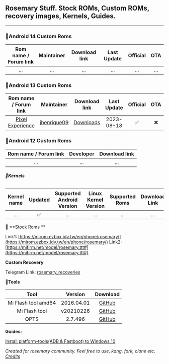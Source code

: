 ## Rosemary Stuff. Stock ROMs, Custom ROMs, recovery images, Kernels, Guides.
***

### **📱Android 14 Custom Roms**

|                    Rom name / Forum link                     |                          Maintainer                          |                        Download link                         | Last Update | Official | OTA  |
| :----------------------------------------------------------: | :----------------------------------------------------------: | :----------------------------------------------------------: | :---------: | :------: | :--: |
| ... | ... |      ...         |  ... |    ...    |  ...  |


### **📱Android 13 Custom Roms**

|                    Rom name / Forum link                     |                          Maintainer                          |                        Download link                         | Last Update | Official | OTA  |
| :----------------------------------------------------------: | :----------------------------------------------------------: | :----------------------------------------------------------: | :---------: | :------: | :--: |
| [Pixel Experience](https://get.pixelexperience.org/rosemary) | [jhenrique09](https://t.me/jhenrique09) |     [Downloads](https://get.pixelexperience.org/rosemary)      | 2023-08-18  |    ✅     |  ❌   |


### **📱Android 12 Custom Roms** 

|                    Rom name / Forum link                     |                          Developer                           |                        Download link                         |
| :----------------------------------------------------------: | :----------------------------------------------------------: | :----------------------------------------------------------: |
|    ...    |               ...                     | ... |


###### **📱Kernels**

|                         Kernel name                          | Updated | Supported Android Version | Linux Kernel Version |   Supported Roms   |                        Download Link                         |
| :----------------------------------------------------------: | :-----: | :-----------------------: | :------------------: | :----------------: | :----------------------------------------------------------: |
|        ...          |    ✅    |         ...         |       ...       | ... |         ...            |


📱 **Stock Roms **

Link1: [https://mirom.ezbox.idv.tw/en/phone/rosemary/](https://mirom.ezbox.idv.tw/en/phone/rosemary/)
Link2: [https://mifirm.net/model/rosemary.ttt#](https://mifirm.net/model/rosemary.ttt#)

**Custom Recovery**

Telegram Link: [rosemary_recoveries](https://web.telegram.org/k/#@rosemary_recoveries)


**🔧Tools**  

|        Tool         |  Version   |                           Download                           |
| :-----------------: | :--------: | :----------------------------------------------------------: |
| Mi Flash tool amd64 | 2016.04.01 | [GitHub](https://github.com/Caticer/rosemary-stuff/raw/master/tools/MiPhone.exe) |
|    Mi Flash tool    | v20210226  | [GitHub](https://github.com/Caticer/rosemary-stuff/raw/master/tools/MiFlash.7z) |
|        QPTS         |  2.7.496   | [GitHub](https://github.com/Caticer/rosemary-stuff/raw/master/tools/QPST.7z) |

**Guides:**

[Install platform-tools(ADB & Fastboot) to Windows 10](https://caticer.github.io/platformtoolswin10/)

*Created for rosemary community. Feel free to use, kang, fork, clone etc. [Credits](https://github.com/TheDoop/daisy-stuff)*
